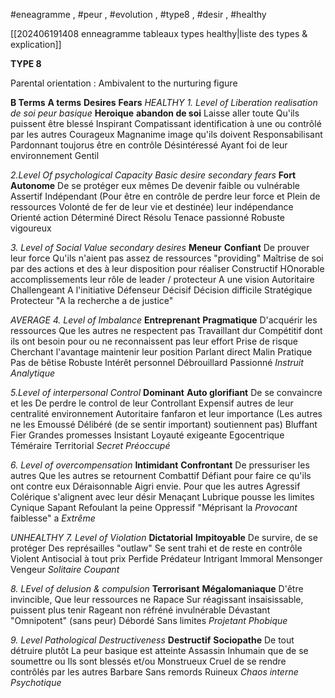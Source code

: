 #eneagramme , #peur , #evolution , #type8  , #desir , #healthy 

[[202406191408 enneagramme tableaux types healthy|liste des types & explication]]

**TYPE 8**

Parental orientation : Ambivalent to the nurturing figure

**B Terms**                 **A terms**                 **Desires**                           **Fears**
*HEALTHY*
*1. Level of Liberation*                   *realisation de soi*                    *peur basique*
**Heroique**             **abandon de soi**      Laisse aller toute               Qu'ils  puissent être blessé
Inspirant               Compatissant           identification à une           ou contrôlé par les autres
Courageux            Magnanime            image qu'ils doivent
Responsabilisant   Pardonnant            toujorus être en contrôle
Désintéressé          Ayant foi                de leur environnement
Gentil

*2.Level Of psychological Capacity*     *Basic desire*                            *secondary fears*
**Fort**                          **Autonome**      De se protéger eux mêmes    De devenir faible ou vulnérable
Assertif                     Indépendant    (Pour être en contrôle            de perdre leur force et 
Plein de ressources  Volonté de fer   de leur vie et destinée)          leur indépendance
Orienté action          Déterminé
Direct                        Résolu
Tenace                      passionné
Robuste                    vigoureux

*3. Level of Social Value*                   *secondary desires*
**Meneur**              **Confiant**              De prouver leur force          Qu'ils n'aient pas assez de ressources 
"providing"         Maîtrise de soi      par des actions et des         à leur disposition pour réaliser
Constructif          HOnorable           accomplissements               leur rôle de leader / protecteur
A une vision        Autoritaire
Challengeant       A l'initiative
Défenseur            Décisif
Décision difficile   Stratégique
Protecteur            "A la recherche
a                              de justice"

*AVERAGE*
*4. Level of Imbalance*
**Entreprenant**     **Pragmatique**               D'acquérir les ressources    Que les autres ne respectent pas
Travaillant dur     Compétitif                    dont ils ont besoin pour      ou ne reconnaissent pas leur effort
Prise de risque    Cherchant l'avantage    maintenir leur position
Parlant direct      Malin
Pratique              Pas de bêtise
Robuste              Intérêt personnel
Débrouillard       Passionné
*Instruit*                *Analytique*

*5.Level of interpersonal Control*
**Dominant**                **Auto glorifiant**      De se convaincre et les     De perdre le control de leur 
Controllant               Expensif                   autres de leur centralité   environnement
Autoritaire                fanfaron                  et leur importance            (Les autres ne les
Emoussé                   Délibéré                   (de se sentir important)    soutiennent pas)
Bluffant                     Fier
Grandes promesses  Insistant
Loyauté exigeante    Egocentrique
Téméraire                  Territorial
*Secret*                        *Préoccupé*

*6. Level of overcompensation*
**Intimidant**            **Confrontant**             De pressuriser les autres    Que les autres se retournent
Combattif              Défiant                       pour faire ce qu'ils ont       contre eux
Déraisonnable       Aigri                          envie. Pour que les autres
Agressif                 Colérique                   s'alignent avec leur désir
Menaçant              Lubrique
pousse les limites  Cynique
Sapant                   Refoulant la peine
Oppressif               "Méprisant la
*Provocant*              faiblesse"
a                             *Extrême*

*UNHEALTHY*
*7. Level of Violation*
**Dictatorial**   **Impitoyable**      De survire, de se protéger      Des représailles
"outlaw"       Se sent trahi       et de reste en contrôle
Violent          Antisocial           à tout prix
Perfide          Prédateur
Intrigant       Immoral
Mensonger   Vengeur
*Solitaire*         *Coupant*

*8. LEvel of delusion & compulsion*
**Terrorisant**   **Mégalomaniaque**     D'être invincible,      Que leur ressources ne 
Rapace          Sur réagissant             insaisissable,            puissent plus tenir
Rageant         non réfréné                 invulnérable
Dévastant      "Omnipotent"             (sans peur)
Débordé         Sans limites
*Projetant*        *Phobique*

*9. Level Pathological Destructiveness*
**Destructif**      **Sociopathe**            De tout détruire plutôt       La peur basique est atteinte
Assassin          Inhumain               que de se soumettre ou      Ils sont blessés et/ou
Monstrueux    Cruel                       de se rendre                       contrôlés par les autres
Barbare           Sans remords
Ruineux           *Chaos interne*
*Psychotique*